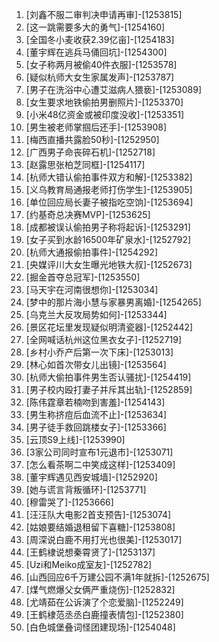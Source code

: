 
1. [刘鑫不服二审判决申请再审]-[1253815]
1. [这一跳需要多大的勇气]-[1254160]
1. [全国冬小麦收获2.39亿亩]-[1254183]
1. [董宇辉在逃兵马俑回坑]-[1254300]
1. [女子称两月被偷40件衣服]-[1253578]
1. [疑似杭师大女生家属发声]-[1253787]
1. [男子在洗浴中心遭艾滋病人猥亵]-[1253089]
1. [女生要求地铁偷拍男删照片]-[1253370]
1. [小米48亿资金或被印度没收]-[1253351]
1. [男生被老师掌掴后还手]-[1253908]
1. [梅西直播共露脸50秒]-[1252950]
1. [广西男子命丧碎石机]-[1252718]
1. [赵露思张柏芝同框]-[1254117]
1. [杭师大错认偷拍事件双方和解]-[1253382]
1. [义乌教育局通报老师打伤学生]-[1253905]
1. [单位回应局长妻子被指吃空饷]-[1253694]
1. [约基奇总决赛MVP]-[1253625]
1. [成都被误认偷拍男子称将起诉]-[1253291]
1. [女子买到水龄16500年矿泉水]-[1252792]
1. [杭师大通报偷拍事件]-[1254292]
1. [央媒评川大女生曝光地铁大叔]-[1252673]
1. [掘金首夺总冠军]-[1253550]
1. [马天宇在河南很想你]-[1253034]
1. [梦中的那片海小慧与家暴男离婚]-[1254265]
1. [乌克兰大反攻局势如何]-[1253344]
1. [景区花坛里发现疑似明清瓷器]-[1252442]
1. [全网喊话杭州这位黑衣女子]-[1252719]
1. [乡村小乔产后第一次下床]-[1253013]
1. [林心如首次带女儿出镜]-[1253564]
1. [杭师大偷拍事件男生否认骚扰]-[1254419]
1. [男子校内殴打妻子并斥其出轨]-[1252859]
1. [陈伟霆章若楠吻到害羞]-[1254143]
1. [男生称挤痘后血流不止]-[1253634]
1. [男子徒手救回跳楼女子]-[1253366]
1. [云顶S9上线]-[1253990]
1. [3家公司同时宣布1元退市]-[1253071]
1. [怎么看茶啊二中笑成这样]-[1253409]
1. [董宇辉遇见西安城墙]-[1252920]
1. [她与谎言背叛循环]-[1253771]
1. [穆雷哭了]-[1253666]
1. [汪汪队大电影2首支预告]-[1253074]
1. [姑娘要结婚退租留下喜糖]-[1253808]
1. [周深说白鹿不用打光也很美]-[1253017]
1. [王鹤棣说想秦霄贤了]-[1253137]
1. [Uzi和Meiko成室友]-[1252782]
1. [山西回应6千万建公园不满1年就拆]-[1252675]
1. [煤气燃爆父女俩严重烧伤]-[1252832]
1. [尤靖茹在公诉演了个恋爱脑]-[1252249]
1. [王鹤棣范丞丞白鹿撞表情包]-[1252380]
1. [白色城堡叠词怪团建现场]-[1254048]